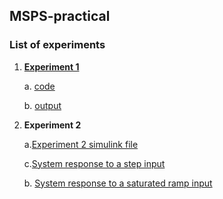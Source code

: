 ## MSPS-practical

### List of experiments

1. **[Experiment 1](https://github.com/suryanshshukla10/MSPS-practical/tree/main/experiment-1)**
    
    a. [code](https://github.com/suryanshshukla10/MSPS-practical/tree/main/experiment-1/code)
    
    b. [output](https://github.com/suryanshshukla10/MSPS-practical/tree/main/experiment-1/fig-exp1)
    
2. **Experiment 2**
    
    a.[Experiment 2 simulink file](https://github.com/suryanshshukla10/MSPS-practical/tree/main/experiment-2) 
    
    c.[System response to a step input](https://github.com/suryanshshukla10/MSPS-practical/tree/main/experiment-2/part1)
    
    b. [System response to a saturated ramp input](https://github.com/suryanshshukla10/MSPS-practical/tree/main/experiment-2/part2)
